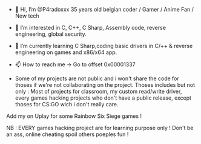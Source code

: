 - 👋 Hi, I’m @P4radoxxx 35 years old belgian coder / Gamer / Anime Fan / New tech
- 👀 I’m interested in C, C++, C Sharp, Assembly code, reverse engineering, global security.
- 🌱 I’m currently learning C Sharp,coding basic drivers in C/++ & reverse engineering on games and x86/x64 app.
- 📫 How to reach me -> Go to offset 0x00001337

- Some of my projects are not public and i won't share the code for thoses if we're not collaborating
on the project. Thoses includes but not only : Most of projects for classroom, my custom read/write driver,
every games hacking projects who don't have a public release, except thoses for CS:GO wich i don't really care.

Add my on Uplay for some Rainbow Six Siege games !


NB : EVERY games hacking project are for learning purpose only ! Don't be an ass, online cheating spoil others poeples fun !
<!---
P4radoxxx/P4radoxxx is a ✨ special ✨ repository because its `README.md` (this file) appears on your GitHub profile.
You can click the Preview link to take a look at your changes.
--->
